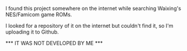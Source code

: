 I found this project somewhere on the internet while searching Waixing's NES/Famicom game ROMs.

I looked for a repository of it on the internet but couldn't find it, so I'm uploading it to Github.

*** IT WAS NOT DEVELOPED BY ME ***

